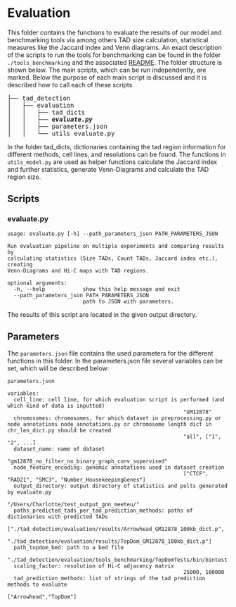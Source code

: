 # Evaluation

This folder contains the functions to evaluate the results of our model and benchmarking tools via among others TAD size calculation, statistical measures like the Jaccard index and Venn diagrams. An exact description of the scripts to run the tools for benchmarking can be found in the folder ```./tools_benchmarking``` and the associated [README](tools_benchmarking/README.md).
The folder structure is shown below. The main scripts, which can be run independently, are marked. Below the purpose of each main script is discussed and it is described how to call each of these scripts.

<pre>
├── tad_detection
│   ├── evaluation
│   │   ├── tad_dicts
│   │   ├── <b><em>evaluate.py</em></b>
│   │   ├── parameters.json
│   │   └── utils_evaluate.py
</pre>

In the folder tad_dicts, dictionaries containing the tad region information for different methods, cell lines, and resolutions can be found.
The functions in ```utils_model.py``` are used as helper functions calculate the Jaccard index and further statistics, generate Venn-Diagrams and calculate the TAD region size.<br>


## Scripts

### evaluate.py

```
usage: evaluate.py [-h] --path_parameters_json PATH_PARAMETERS_JSON

Run evaluation pipeline on multiple experiments and comparing results by
calculating statistics (Size TADs, Count TADs, Jaccard index etc.), creating
Venn-Diagrams and Hi-C maps with TAD regions.

optional arguments:
  -h, --help            show this help message and exit
  --path_parameters_json PATH_PARAMETERS_JSON
                        path to JSON with parameters.
```

The results of this script are located in the given output directory.

## Parameters

The ```parameters.json``` file contains the used parameters for the different functions in this folder.  In the parameters.json file several variables can be set, which will be described below:



```
parameters.json

variables:
  cell_line: cell line, for which evaluation script is performed (and which kind of data is inputted)
                                                        "GM12878"
  chromosomes: chromosomes, for which dataset in preprocessing.py or node annotations node_annotations.py or chromosome length dict in chr_len_dict.py should be created
                                                        "all", ["1", "2", ...]
  dataset_name: name of dataset
                                                        "gm12878_no_filter_no_binary_graph_conv_supervised"
  node_feature_encoding: genomic annotations used in dataset creation
                                                        ["CTCF", "RAD21", "SMC3", "Number_HousekeepingGenes"]
  output_directory: output directory of statistics and polts generated by evaluate.py
                                                        "/Users/Charlotte/test_output_gnn_meeteu/"
  paths_predicted_tads_per_tad_prediction_methods: paths of dictionaries with predicted TADs
                                                        ["./tad_detection/evaluation/results/Arrowhead_GM12878_100kb_dict.p",
                                                        "./tad_detection/evaluation/results/TopDom_GM12878_100kb_dict.p"]
  path_topdom_bed: path to a bed file
                                                        "./tad_detection/evaluation/tools_benchmarking/TopDomTests/bin/bintest.bed"
  scaling_factor: resolution of Hi-C adjacency matrix
                                                        25000, 100000
  tad_prediction_methods: list of strings of the tad prediction methods to evaluate
                                                        ["Arrowhead","TopDom"]
```
